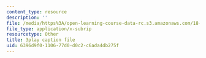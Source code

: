 ```yaml
---
content_type: resource
description: ''
file: /media/https%3A/open-learning-course-data-rc.s3.amazonaws.com/18-01sc-single-variable-calculus-fall-2010/6396d9f0110677d0d0c2c6ada4db275f_BGE3wb7H2PA.srt
file_type: application/x-subrip
resourcetype: Other
title: 3play caption file
uid: 6396d9f0-1106-77d0-d0c2-c6ada4db275f
---
```

